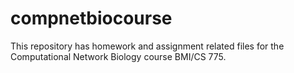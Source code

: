 # compnetbiocourse
This repository has homework and assignment related files for the Computational Network Biology course BMI/CS 775.
